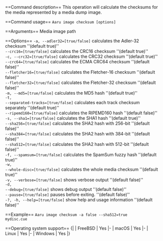 ==Command description== This operation will calculate the checksums for the media represented by a media dump image.

==Command usage==
<code>Aaru image checksum [options] <image-path></code>

==Arguments==
<code><image-path></code> Media image path<br />

==Options==
<code>-a, --adler32=[true/false]</code> calculates the Adler-32 checksum ''(default true)''<br />
<code>--crc16=[true/false]</code> calculates the CRC16 checksum ''(default true)''<br />
<code>-c, --crc32=[true/false]</code> calculates the CRC32 checksum ''(default true)''<br />
<code>--crc64=[true/false]</code> calculates the ECMA CRC64 checksum ''(default false)''<br />
<code>--fletcher16=[true/false]</code> calculates the Fletcher-16 checksum ''(default false)''<br />
<code>--fletcher32=[true/false]</code> calculates the Fletcher-32 checksum ''(default false)''<br />
<code>-m, --md5=[true/false]</code> calculates the MD5 hash ''(default true)''<br />
<code>-t, --separated-tracks=[true/false]</code> calculates each track checksum separately ''(default true)''<br />
<code>--ripemd160=[true/false]</code> calculates the RIPEMD160 hash ''(default false)''<br />
<code>-s, --sha1=[true/false]</code> calculates the SHA1 hash ''(default true)''<br />
<code>--sha256=[true/false]</code> calculates the SHA2 hash with 256-bit ''(default false)''<br />
<code>--sha384=[†rue/false]</code> calculates the SHA2 hash with 384-bit ''(default false)''<br />
<code>--sha512=[true/false]</code> calculates the SHA2 hash with 512-bit ''(default false)''<br />
<code>-f, --spamsum=[true/false]</code> calculates the SpamSum fuzzy hash ''(default true)''<br />
<code>-w, --whole-disc=[true/false]</code> calculates the whole media checksum ''(default true)''<br />
<code>-v, --verbose=[true/false]</code> shows verbose output ''(default false)''<br />
<code>-d, --debug=[true/false]</code> shows debug output ''(default false)''<br />
<code>--pause=[true/false]</code> pauses before exiting. ''(default false)''<br />
<code>-?, -h, --help=[true/false]</code> show help and usage information ''(default false)''<br />

==Example==
<code>Aaru image checksum -a false --sha512=true mydisc.cue</code>

==Operating system support== {| | FreeBSD | Yes |- | macOS | Yes |- | Linux | Yes |- | Windows | Yes |}
